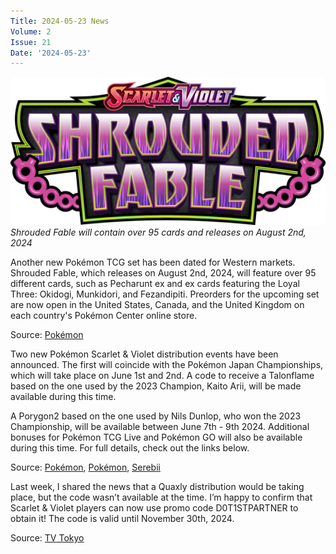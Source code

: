 ```yaml
---
Title: 2024-05-23 News
Volume: 2
Issue: 21
Date: '2024-05-23'
---
```



[![Shrouded Fable will contain over 95 cards and releases on August 2nd, 2024](/web/images/shrouded-fable-will-contain-over-95-cards-and-releases-on-august-2nd-2024.png)](/web/images/shrouded-fable-will-contain-over-95-cards-and-releases-on-august-2nd-2024.png)*Shrouded Fable will contain over 95 cards and releases on August 2nd, 2024*



Another new Pokémon TCG set has been dated for Western markets. Shrouded Fable, which releases on August 2nd, 2024, will feature over 95 different cards, such as Pecharunt ex and ex cards featuring the Loyal Three: Okidogi, Munkidori, and Fezandipiti. Preorders for the upcoming set are now open in the United States, Canada, and the United Kingdom on each country's Pokémon Center online store.

Source: [Pokémon](https://press.pokemon.com/en/releases/MEDIA-ALERT-New-Pokemon-Trading-Card-Game-Scarlet-VioletShrouded-Fable)

Two new Pokémon Scarlet & Violet distribution events have been announced. The first will coincide with the Pokémon Japan Championships, which will take place on June 1st and 2nd. A code to receive a Talonflame based on the one used by the 2023 Champion, Kaito Arii, will be made available during this time.

A Porygon2 based on the one used by Nils Dunlop, who won the 2023 Championship, will be available between June 7th - 9th 2024. Additional bonuses for Pokémon TCG Live and Pokémon GO will also be available during this time. For full details, check out the links below.

Source: [Pokémon](https://www.pokemon.co.jp/ex/pjcs/2024/news/240517_01/), [Pokémon](https://www.pokemon.com/us/pokemon-news/get-a-pokemon-during-the-2024-pokemon-north-america-international-championships-live-stream), [Serebii](https://www.serebii.net/news/2024/17-May-2024.shtml)

Last week, I shared the news that a Quaxly distribution would be taking place, but the code wasn’t available at the time. I’m happy to confirm that Scarlet & Violet players can now use promo code D0T1STPARTNER to obtain it! The code is valid until November 30th, 2024.

Source: [TV Tokyo](https://www.tv-tokyo.co.jp/anime/pokedoko/news/#236104)
